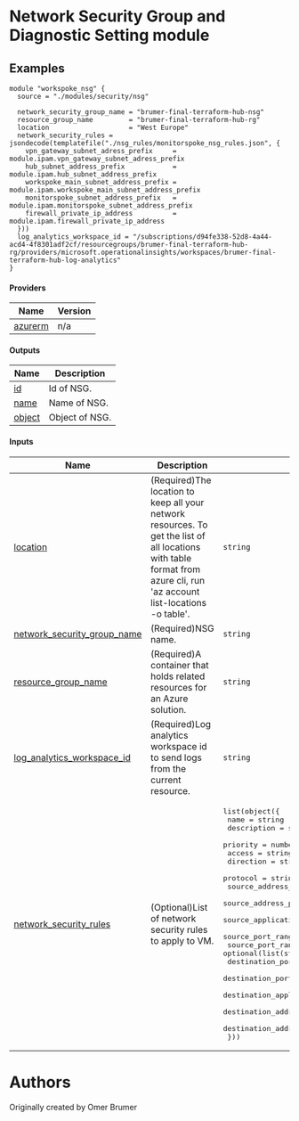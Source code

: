<!-- BEGIN_TF_DOCS -->

# Network Security Group and Diagnostic Setting module

## Examples
```hcl
module "workspoke_nsg" {
  source = "./modules/security/nsg"

  network_security_group_name = "brumer-final-terraform-hub-nsg"
  resource_group_name         = "brumer-final-terraform-hub-rg"
  location                    = "West Europe"
  network_security_rules = jsondecode(templatefile("./nsg_rules/monitorspoke_nsg_rules.json", {
    vpn_gateway_subnet_adress_prefix     = module.ipam.vpn_gateway_subnet_adress_prefix
    hub_subnet_address_prefix            = module.ipam.hub_subnet_address_prefix
    workspoke_main_subnet_address_prefix = module.ipam.workspoke_main_subnet_address_prefix
    monitorspoke_subnet_address_prefix   = module.ipam.monitorspoke_subnet_address_prefix
    firewall_private_ip_address          = module.ipam.firewall_private_ip_address
  }))
  log_analytics_workspace_id = "/subscriptions/d94fe338-52d8-4a44-acd4-4f8301adf2cf/resourcegroups/brumer-final-terraform-hub-rg/providers/microsoft.operationalinsights/workspaces/brumer-final-terraform-hub-log-analytics"
}
```

#### Providers

| Name | Version |
|------|---------|
| <a name="provider_azurerm"></a> [azurerm](#provider\_azurerm) | n/a |

#### Outputs

| Name | Description |
|------|-------------|
| <a name="output_id"></a> [id](#output\_id) | Id of NSG. |
| <a name="output_name"></a> [name](#output\_name) | Name of NSG. |
| <a name="output_object"></a> [object](#output\_object) | Object of NSG. |

#### Inputs

| Name | Description | Type | Default | Required |
|------|-------------|------|---------|:--------:|
| <a name="input_location"></a> [location](#input\_location) | (Required)The location to keep all your network resources. To get the list of all locations with table format from azure cli, run 'az account list-locations -o table'. | `string` | n/a | yes |
| <a name="input_network_security_group_name"></a> [network\_security\_group\_name](#input\_network\_security\_group\_name) | (Required)NSG name. | `string` | n/a | yes |
| <a name="input_resource_group_name"></a> [resource\_group\_name](#input\_resource\_group\_name) | (Required)A container that holds related resources for an Azure solution. | `string` | n/a | yes |
| <a name="input_log_analytics_workspace_id"></a> [log\_analytics\_workspace\_id](#input\_log\_analytics\_workspace\_id) | (Required)Log analytics workspace id to send logs from the current resource. | `string` | `null` | no |
| <a name="input_network_security_rules"></a> [network\_security\_rules](#input\_network\_security\_rules) | (Optional)List of network security rules to apply to VM. | <pre>list(object({<br>    name                                       = string<br>    description                                = string<br>    priority                                   = number<br>    access                                     = string<br>    direction                                  = string<br>    protocol                                   = string<br>    source_address_prefix                      = optional(string)<br>    source_address_prefixes                    = optional(list(string))<br>    source_application_security_group_ids      = optional(list(string))<br>    source_port_range                          = optional(string)<br>    source_port_ranges                         = optional(list(string))<br>    destination_port_range                     = optional(string)<br>    destination_port_ranges                    = optional(list(string))<br>    destination_application_security_group_ids = optional(list(string))<br>    destination_address_prefix                 = optional(string)<br>    destination_address_prefixes               = optional(list(string))<br>  }))</pre> | `[]` | no |



# Authors
Originally created by Omer Brumer
<!-- END_TF_DOCS -->